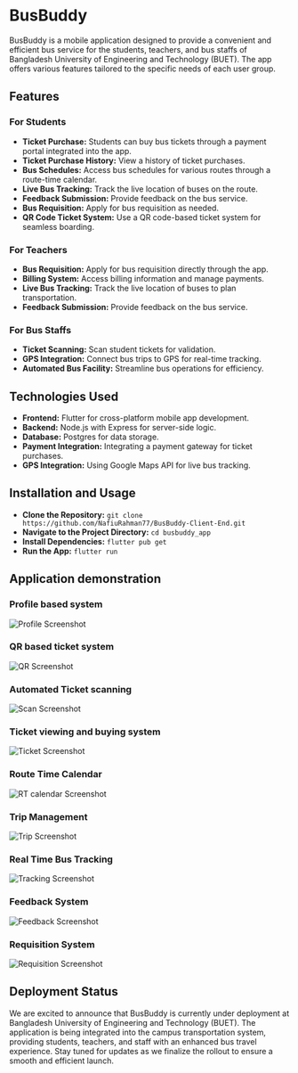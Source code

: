 # BusBuddy

BusBuddy is a mobile application designed to provide a convenient and efficient bus service for the students, teachers, and bus staffs of Bangladesh University of Engineering and Technology (BUET). The app offers various features tailored to the specific needs of each user group.

## Features

### For Students
- **Ticket Purchase:** Students can buy bus tickets through a payment portal integrated into the app.
- **Ticket Purchase History:** View a history of ticket purchases.
- **Bus Schedules:** Access bus schedules for various routes through a route-time calendar.
- **Live Bus Tracking:** Track the live location of buses on the route.
- **Feedback Submission:** Provide feedback on the bus service.
- **Bus Requisition:** Apply for bus requisition as needed.
- **QR Code Ticket System:** Use a QR code-based ticket system for seamless boarding.

### For Teachers
- **Bus Requisition:** Apply for bus requisition directly through the app.
- **Billing System:** Access billing information and manage payments.
- **Live Bus Tracking:** Track the live location of buses to plan transportation.
- **Feedback Submission:** Provide feedback on the bus service.

### For Bus Staffs
- **Ticket Scanning:** Scan student tickets for validation.
- **GPS Integration:** Connect bus trips to GPS for real-time tracking.
- **Automated Bus Facility:** Streamline bus operations for efficiency.

## Technologies Used
- **Frontend:** Flutter for cross-platform mobile app development.
- **Backend:** Node.js with Express for server-side logic.
- **Database:** Postgres for data storage.
- **Payment Integration:** Integrating a payment gateway for ticket purchases.
- **GPS Integration:** Using Google Maps API for live bus tracking.

## Installation and Usage
- **Clone the Repository:** `git clone https://github.com/NafiuRahman77/BusBuddy-Client-End.git`
- **Navigate to the Project Directory:** `cd busbuddy_app`
- **Install Dependencies:** `flutter pub get`
- **Run the App:** `flutter run`

## Application demonstration

### Profile based system
![Profile Screenshot](src/1.jpg)

### QR based ticket system
![QR Screenshot](src/qr.jpg)

### Automated Ticket scanning
![Scan Screenshot](src/scan.jpg)

### Ticket viewing and buying system
![Ticket Screenshot](src/ticket.jpg)

### Route Time Calendar
![RT calendar Screenshot](src/routetimecalendar.jpg)

### Trip Management
![Trip Screenshot](src/starttrip.jpg)

### Real Time Bus Tracking
![Tracking Screenshot](src/tracking.jpg)

### Feedback System
![Feedback Screenshot](src/feedback.jpg)

### Requisition System
![Requisition Screenshot](src/requisition.jpg)

## Deployment Status
We are excited to announce that BusBuddy is currently under deployment at Bangladesh University of Engineering and Technology (BUET). The application is being integrated into the campus transportation system, providing students, teachers, and staff with an enhanced bus travel experience.
Stay tuned for updates as we finalize the rollout to ensure a smooth and efficient launch.

